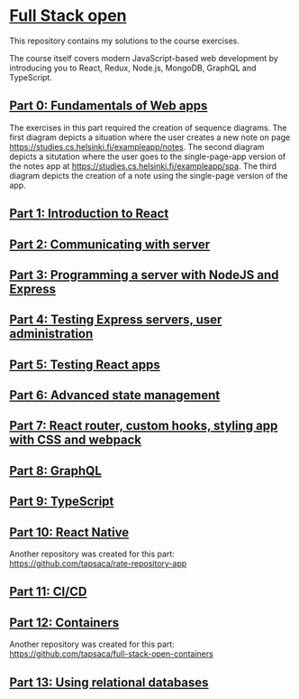 # [Full Stack open](https://fullstackopen.com/en)

This repository contains my solutions to the course exercises.

The course itself covers modern JavaScript-based web development by introducing you to React, Redux, Node.js, MongoDB, GraphQL and TypeScript.

## [Part 0: Fundamentals of Web apps](https://fullstackopen.com/en/part0)

The exercises in this part required the creation of sequence diagrams. The first diagram depicts a situation where the user creates a new note on page https://studies.cs.helsinki.fi/exampleapp/notes. The second diagram depicts a situtation where the user goes to the single-page-app version of the notes app at https://studies.cs.helsinki.fi/exampleapp/spa. The third diagram depicts the creation of a note using the single-page version of the app.

## [Part 1: Introduction to React](https://fullstackopen.com/en/part1)

## [Part 2: Communicating with server](https://fullstackopen.com/en/part2)

## [Part 3: Programming a server with NodeJS and Express](https://fullstackopen.com/en/part3)

## [Part 4: Testing Express servers, user administration](https://fullstackopen.com/en/part4)

## [Part 5: Testing React apps](https://fullstackopen.com/en/part5)

## [Part 6: Advanced state management](https://fullstackopen.com/en/part6)

## [Part 7: React router, custom hooks, styling app with CSS and webpack](https://fullstackopen.com/en/part7)

## [Part 8: GraphQL](https://fullstackopen.com/en/part8)

## [Part 9: TypeScript](https://fullstackopen.com/en/part9)

## [Part 10: React Native](https://fullstackopen.com/en/part10)

Another repository was created for this part: https://github.com/tapsaca/rate-repository-app

## [Part 11: CI/CD](https://fullstackopen.com/en/part11)

## [Part 12: Containers](https://fullstackopen.com/en/part12)

Another repository was created for this part: https://github.com/tapsaca/full-stack-open-containers 

## [Part 13: Using relational databases](https://fullstackopen.com/en/part13)
